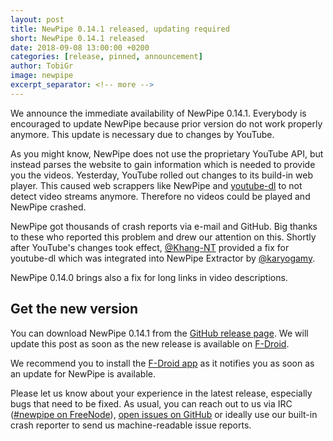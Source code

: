 ```yaml
---
layout: post
title: NewPipe 0.14.1 released, updating required
short: NewPipe 0.14.1 released
date: 2018-09-08 13:00:00 +0200
categories: [release, pinned, announcement]
author: TobiGr
image: newpipe
excerpt_separator: <!-- more -->
---
```


We announce the immediate availability of NewPipe 0.14.1. Everybody is encouraged to update NewPipe because prior version do not work properly anymore. This update is necessary due to changes by YouTube.

<!-- more -->

As you might know, NewPipe does not use the proprietary YouTube API, but instead parses the website to gain information which is needed to provide you the videos. Yesterday, YouTube rolled out changes to its build-in web player. This caused web scrappers like NewPipe and [youtube-dl](https://github.com/rg3/youtube-dl/) to not detect video streams anymore.
Therefore no videos could be played and NewPipe crashed.

NewPipe got thousands of crash reports via e-mail and GitHub. Big thanks to these who reported this problem and drew our attention on this.
Shortly after YouTube's changes took effect, [@Khang-NT](https://github.com/Khang-NT) provided a fix for youtube-dl which was integrated into NewPipe Extractor by [@karyogamy](https://github.com/karyogamy).

NewPipe 0.14.0 brings also a fix for long links in video descriptions.

## Get the new version

You can download NewPipe 0.14.1 from the [GitHub release page](https://github.com/TeamNewPipe/NewPipe/releases/tag/v0.14.1). We will update this post as soon as the new release is available on [F-Droid](https://f-droid.org).

We recommend you to install the [F-Droid app](https://f-droid.org/) as it notifies you as soon as an update for NewPipe is available.

Please let us know about your experience in the latest release, especially bugs that need to be fixed. As usual, you can reach out to us via IRC ([#newpipe on FreeNode](https://webchat.freenode.net/?channels=newpipe)), [open issues on GitHub](https://github.com/TeamNewPipe/NewPipe/issues/new) or ideally use our built-in crash reporter to send us machine-readable issue reports.